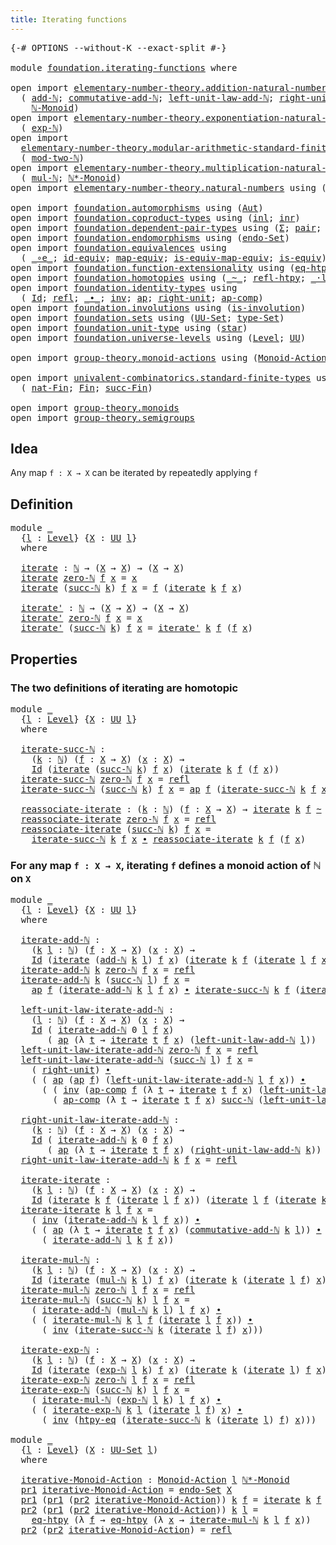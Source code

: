 ```yaml
---
title: Iterating functions
---
```


<pre class="Agda"><a id="45" class="Symbol">{-#</a> <a id="49" class="Keyword">OPTIONS</a> <a id="57" class="Pragma">--without-K</a> <a id="69" class="Pragma">--exact-split</a> <a id="83" class="Symbol">#-}</a>

<a id="88" class="Keyword">module</a> <a id="95" href="foundation.iterating-functions.html" class="Module">foundation.iterating-functions</a> <a id="126" class="Keyword">where</a>

<a id="133" class="Keyword">open</a> <a id="138" class="Keyword">import</a> <a id="145" href="elementary-number-theory.addition-natural-numbers.html" class="Module">elementary-number-theory.addition-natural-numbers</a> <a id="195" class="Keyword">using</a>
  <a id="203" class="Symbol">(</a> <a id="205" href="elementary-number-theory.addition-natural-numbers.html#1160" class="Function">add-ℕ</a><a id="210" class="Symbol">;</a> <a id="212" href="elementary-number-theory.addition-natural-numbers.html#2264" class="Function">commutative-add-ℕ</a><a id="229" class="Symbol">;</a> <a id="231" href="elementary-number-theory.addition-natural-numbers.html#1538" class="Function">left-unit-law-add-ℕ</a><a id="250" class="Symbol">;</a> <a id="252" href="elementary-number-theory.addition-natural-numbers.html#1450" class="Function">right-unit-law-add-ℕ</a><a id="272" class="Symbol">;</a>
    <a id="278" href="elementary-number-theory.addition-natural-numbers.html#4892" class="Function">ℕ-Monoid</a><a id="286" class="Symbol">)</a>
<a id="288" class="Keyword">open</a> <a id="293" class="Keyword">import</a> <a id="300" href="elementary-number-theory.exponentiation-natural-numbers.html" class="Module">elementary-number-theory.exponentiation-natural-numbers</a> <a id="356" class="Keyword">using</a>
  <a id="364" class="Symbol">(</a> <a id="366" href="elementary-number-theory.exponentiation-natural-numbers.html#671" class="Function">exp-ℕ</a><a id="371" class="Symbol">)</a>
<a id="373" class="Keyword">open</a> <a id="378" class="Keyword">import</a>
  <a id="387" href="elementary-number-theory.modular-arithmetic-standard-finite-types.html" class="Module">elementary-number-theory.modular-arithmetic-standard-finite-types</a> <a id="453" class="Keyword">using</a>
  <a id="461" class="Symbol">(</a> <a id="463" href="elementary-number-theory.modular-arithmetic-standard-finite-types.html#2999" class="Function">mod-two-ℕ</a><a id="472" class="Symbol">)</a>
<a id="474" class="Keyword">open</a> <a id="479" class="Keyword">import</a> <a id="486" href="elementary-number-theory.multiplication-natural-numbers.html" class="Module">elementary-number-theory.multiplication-natural-numbers</a> <a id="542" class="Keyword">using</a>
  <a id="550" class="Symbol">(</a> <a id="552" href="elementary-number-theory.multiplication-natural-numbers.html#1354" class="Function">mul-ℕ</a><a id="557" class="Symbol">;</a> <a id="559" href="elementary-number-theory.multiplication-natural-numbers.html#8659" class="Function">ℕ*-Monoid</a><a id="568" class="Symbol">)</a>
<a id="570" class="Keyword">open</a> <a id="575" class="Keyword">import</a> <a id="582" href="elementary-number-theory.natural-numbers.html" class="Module">elementary-number-theory.natural-numbers</a> <a id="623" class="Keyword">using</a> <a id="629" class="Symbol">(</a><a id="630" href="elementary-number-theory.natural-numbers.html#1444" class="Datatype">ℕ</a><a id="631" class="Symbol">;</a> <a id="633" href="elementary-number-theory.natural-numbers.html#1465" class="InductiveConstructor">zero-ℕ</a><a id="639" class="Symbol">;</a> <a id="641" href="elementary-number-theory.natural-numbers.html#1478" class="InductiveConstructor">succ-ℕ</a><a id="647" class="Symbol">)</a>

<a id="650" class="Keyword">open</a> <a id="655" class="Keyword">import</a> <a id="662" href="foundation.automorphisms.html" class="Module">foundation.automorphisms</a> <a id="687" class="Keyword">using</a> <a id="693" class="Symbol">(</a><a id="694" href="foundation.automorphisms.html#1210" class="Function">Aut</a><a id="697" class="Symbol">)</a>
<a id="699" class="Keyword">open</a> <a id="704" class="Keyword">import</a> <a id="711" href="foundation.coproduct-types.html" class="Module">foundation.coproduct-types</a> <a id="738" class="Keyword">using</a> <a id="744" class="Symbol">(</a><a id="745" href="foundation.coproduct-types.html#1239" class="InductiveConstructor">inl</a><a id="748" class="Symbol">;</a> <a id="750" href="foundation.coproduct-types.html#1262" class="InductiveConstructor">inr</a><a id="753" class="Symbol">)</a>
<a id="755" class="Keyword">open</a> <a id="760" class="Keyword">import</a> <a id="767" href="foundation.dependent-pair-types.html" class="Module">foundation.dependent-pair-types</a> <a id="799" class="Keyword">using</a> <a id="805" class="Symbol">(</a><a id="806" href="foundation-core.dependent-pair-types.html#502" class="Record">Σ</a><a id="807" class="Symbol">;</a> <a id="809" href="foundation-core.dependent-pair-types.html#575" class="InductiveConstructor">pair</a><a id="813" class="Symbol">;</a> <a id="815" href="foundation-core.dependent-pair-types.html#592" class="Field">pr1</a><a id="818" class="Symbol">;</a> <a id="820" href="foundation-core.dependent-pair-types.html#604" class="Field">pr2</a><a id="823" class="Symbol">)</a>
<a id="825" class="Keyword">open</a> <a id="830" class="Keyword">import</a> <a id="837" href="foundation.endomorphisms.html" class="Module">foundation.endomorphisms</a> <a id="862" class="Keyword">using</a> <a id="868" class="Symbol">(</a><a id="869" href="foundation.endomorphisms.html#947" class="Function">endo-Set</a><a id="877" class="Symbol">)</a>
<a id="879" class="Keyword">open</a> <a id="884" class="Keyword">import</a> <a id="891" href="foundation.equivalences.html" class="Module">foundation.equivalences</a> <a id="915" class="Keyword">using</a>
  <a id="923" class="Symbol">(</a> <a id="925" href="foundation-core.equivalences.html#7855" class="Function Operator">_∘e_</a><a id="929" class="Symbol">;</a> <a id="931" href="foundation-core.equivalences.html#2480" class="Function">id-equiv</a><a id="939" class="Symbol">;</a> <a id="941" href="foundation-core.equivalences.html#1807" class="Function">map-equiv</a><a id="950" class="Symbol">;</a> <a id="952" href="foundation-core.equivalences.html#1862" class="Function">is-equiv-map-equiv</a><a id="970" class="Symbol">;</a> <a id="972" href="foundation-core.equivalences.html#1542" class="Function">is-equiv</a><a id="980" class="Symbol">)</a>
<a id="982" class="Keyword">open</a> <a id="987" class="Keyword">import</a> <a id="994" href="foundation.function-extensionality.html" class="Module">foundation.function-extensionality</a> <a id="1029" class="Keyword">using</a> <a id="1035" class="Symbol">(</a><a id="1036" href="foundation-core.function-extensionality.html#1464" class="Function">eq-htpy</a><a id="1043" class="Symbol">;</a> <a id="1045" href="foundation-core.function-extensionality.html#964" class="Function">htpy-eq</a><a id="1052" class="Symbol">)</a>
<a id="1054" class="Keyword">open</a> <a id="1059" class="Keyword">import</a> <a id="1066" href="foundation.homotopies.html" class="Module">foundation.homotopies</a> <a id="1088" class="Keyword">using</a> <a id="1094" class="Symbol">(</a><a id="1095" href="foundation-core.homotopies.html#545" class="Function Operator">_~_</a><a id="1098" class="Symbol">;</a> <a id="1100" href="foundation-core.homotopies.html#710" class="Function">refl-htpy</a><a id="1109" class="Symbol">;</a> <a id="1111" href="foundation-core.homotopies.html#1846" class="Function Operator">_·l_</a><a id="1115" class="Symbol">)</a>
<a id="1117" class="Keyword">open</a> <a id="1122" class="Keyword">import</a> <a id="1129" href="foundation.identity-types.html" class="Module">foundation.identity-types</a> <a id="1155" class="Keyword">using</a>
  <a id="1163" class="Symbol">(</a> <a id="1165" href="foundation-core.identity-types.html#1754" class="Datatype">Id</a><a id="1167" class="Symbol">;</a> <a id="1169" href="foundation-core.identity-types.html#1807" class="InductiveConstructor">refl</a><a id="1173" class="Symbol">;</a> <a id="1175" href="foundation-core.identity-types.html#2412" class="Function Operator">_∙_</a><a id="1178" class="Symbol">;</a> <a id="1180" href="foundation-core.identity-types.html#2716" class="Function">inv</a><a id="1183" class="Symbol">;</a> <a id="1185" href="foundation-core.identity-types.html#4017" class="Function">ap</a><a id="1187" class="Symbol">;</a> <a id="1189" href="foundation-core.identity-types.html#3069" class="Function">right-unit</a><a id="1199" class="Symbol">;</a> <a id="1201" href="foundation-core.identity-types.html#4281" class="Function">ap-comp</a><a id="1208" class="Symbol">)</a>
<a id="1210" class="Keyword">open</a> <a id="1215" class="Keyword">import</a> <a id="1222" href="foundation.involutions.html" class="Module">foundation.involutions</a> <a id="1245" class="Keyword">using</a> <a id="1251" class="Symbol">(</a><a id="1252" href="foundation.involutions.html#877" class="Function">is-involution</a><a id="1265" class="Symbol">)</a>
<a id="1267" class="Keyword">open</a> <a id="1272" class="Keyword">import</a> <a id="1279" href="foundation.sets.html" class="Module">foundation.sets</a> <a id="1295" class="Keyword">using</a> <a id="1301" class="Symbol">(</a><a id="1302" href="foundation-core.sets.html#1177" class="Function">UU-Set</a><a id="1308" class="Symbol">;</a> <a id="1310" href="foundation-core.sets.html#1291" class="Function">type-Set</a><a id="1318" class="Symbol">)</a>
<a id="1320" class="Keyword">open</a> <a id="1325" class="Keyword">import</a> <a id="1332" href="foundation.unit-type.html" class="Module">foundation.unit-type</a> <a id="1353" class="Keyword">using</a> <a id="1359" class="Symbol">(</a><a id="1360" href="foundation.unit-type.html#1099" class="InductiveConstructor">star</a><a id="1364" class="Symbol">)</a>
<a id="1366" class="Keyword">open</a> <a id="1371" class="Keyword">import</a> <a id="1378" href="foundation.universe-levels.html" class="Module">foundation.universe-levels</a> <a id="1405" class="Keyword">using</a> <a id="1411" class="Symbol">(</a><a id="1412" href="Agda.Primitive.html#597" class="Postulate">Level</a><a id="1417" class="Symbol">;</a> <a id="1419" href="foundation-core.universe-levels.html#222" class="Primitive">UU</a><a id="1421" class="Symbol">)</a>

<a id="1424" class="Keyword">open</a> <a id="1429" class="Keyword">import</a> <a id="1436" href="group-theory.monoid-actions.html" class="Module">group-theory.monoid-actions</a> <a id="1464" class="Keyword">using</a> <a id="1470" class="Symbol">(</a><a id="1471" href="group-theory.monoid-actions.html#607" class="Function">Monoid-Action</a><a id="1484" class="Symbol">)</a>

<a id="1487" class="Keyword">open</a> <a id="1492" class="Keyword">import</a> <a id="1499" href="univalent-combinatorics.standard-finite-types.html" class="Module">univalent-combinatorics.standard-finite-types</a> <a id="1545" class="Keyword">using</a>
  <a id="1553" class="Symbol">(</a> <a id="1555" href="univalent-combinatorics.standard-finite-types.html#5670" class="Function">nat-Fin</a><a id="1562" class="Symbol">;</a> <a id="1564" href="univalent-combinatorics.standard-finite-types.html#2149" class="Function">Fin</a><a id="1567" class="Symbol">;</a> <a id="1569" href="univalent-combinatorics.standard-finite-types.html#7668" class="Function">succ-Fin</a><a id="1577" class="Symbol">)</a>

<a id="1580" class="Keyword">open</a> <a id="1585" class="Keyword">import</a> <a id="1592" href="group-theory.monoids.html" class="Module">group-theory.monoids</a>
<a id="1613" class="Keyword">open</a> <a id="1618" class="Keyword">import</a> <a id="1625" href="group-theory.semigroups.html" class="Module">group-theory.semigroups</a>
</pre>
## Idea

Any map `f : X → X` can be iterated by repeatedly applying `f`

## Definition

<pre class="Agda"><a id="1750" class="Keyword">module</a> <a id="1757" href="foundation.iterating-functions.html#1757" class="Module">_</a>
  <a id="1761" class="Symbol">{</a><a id="1762" href="foundation.iterating-functions.html#1762" class="Bound">l</a> <a id="1764" class="Symbol">:</a> <a id="1766" href="Agda.Primitive.html#597" class="Postulate">Level</a><a id="1771" class="Symbol">}</a> <a id="1773" class="Symbol">{</a><a id="1774" href="foundation.iterating-functions.html#1774" class="Bound">X</a> <a id="1776" class="Symbol">:</a> <a id="1778" href="foundation-core.universe-levels.html#222" class="Primitive">UU</a> <a id="1781" href="foundation.iterating-functions.html#1762" class="Bound">l</a><a id="1782" class="Symbol">}</a>
  <a id="1786" class="Keyword">where</a>
  
  <a id="1797" href="foundation.iterating-functions.html#1797" class="Function">iterate</a> <a id="1805" class="Symbol">:</a> <a id="1807" href="elementary-number-theory.natural-numbers.html#1444" class="Datatype">ℕ</a> <a id="1809" class="Symbol">→</a> <a id="1811" class="Symbol">(</a><a id="1812" href="foundation.iterating-functions.html#1774" class="Bound">X</a> <a id="1814" class="Symbol">→</a> <a id="1816" href="foundation.iterating-functions.html#1774" class="Bound">X</a><a id="1817" class="Symbol">)</a> <a id="1819" class="Symbol">→</a> <a id="1821" class="Symbol">(</a><a id="1822" href="foundation.iterating-functions.html#1774" class="Bound">X</a> <a id="1824" class="Symbol">→</a> <a id="1826" href="foundation.iterating-functions.html#1774" class="Bound">X</a><a id="1827" class="Symbol">)</a>
  <a id="1831" href="foundation.iterating-functions.html#1797" class="Function">iterate</a> <a id="1839" href="elementary-number-theory.natural-numbers.html#1465" class="InductiveConstructor">zero-ℕ</a> <a id="1846" href="foundation.iterating-functions.html#1846" class="Bound">f</a> <a id="1848" href="foundation.iterating-functions.html#1848" class="Bound">x</a> <a id="1850" class="Symbol">=</a> <a id="1852" href="foundation.iterating-functions.html#1848" class="Bound">x</a>
  <a id="1856" href="foundation.iterating-functions.html#1797" class="Function">iterate</a> <a id="1864" class="Symbol">(</a><a id="1865" href="elementary-number-theory.natural-numbers.html#1478" class="InductiveConstructor">succ-ℕ</a> <a id="1872" href="foundation.iterating-functions.html#1872" class="Bound">k</a><a id="1873" class="Symbol">)</a> <a id="1875" href="foundation.iterating-functions.html#1875" class="Bound">f</a> <a id="1877" href="foundation.iterating-functions.html#1877" class="Bound">x</a> <a id="1879" class="Symbol">=</a> <a id="1881" href="foundation.iterating-functions.html#1875" class="Bound">f</a> <a id="1883" class="Symbol">(</a><a id="1884" href="foundation.iterating-functions.html#1797" class="Function">iterate</a> <a id="1892" href="foundation.iterating-functions.html#1872" class="Bound">k</a> <a id="1894" href="foundation.iterating-functions.html#1875" class="Bound">f</a> <a id="1896" href="foundation.iterating-functions.html#1877" class="Bound">x</a><a id="1897" class="Symbol">)</a>

  <a id="1902" href="foundation.iterating-functions.html#1902" class="Function">iterate&#39;</a> <a id="1911" class="Symbol">:</a> <a id="1913" href="elementary-number-theory.natural-numbers.html#1444" class="Datatype">ℕ</a> <a id="1915" class="Symbol">→</a> <a id="1917" class="Symbol">(</a><a id="1918" href="foundation.iterating-functions.html#1774" class="Bound">X</a> <a id="1920" class="Symbol">→</a> <a id="1922" href="foundation.iterating-functions.html#1774" class="Bound">X</a><a id="1923" class="Symbol">)</a> <a id="1925" class="Symbol">→</a> <a id="1927" class="Symbol">(</a><a id="1928" href="foundation.iterating-functions.html#1774" class="Bound">X</a> <a id="1930" class="Symbol">→</a> <a id="1932" href="foundation.iterating-functions.html#1774" class="Bound">X</a><a id="1933" class="Symbol">)</a>
  <a id="1937" href="foundation.iterating-functions.html#1902" class="Function">iterate&#39;</a> <a id="1946" href="elementary-number-theory.natural-numbers.html#1465" class="InductiveConstructor">zero-ℕ</a> <a id="1953" href="foundation.iterating-functions.html#1953" class="Bound">f</a> <a id="1955" href="foundation.iterating-functions.html#1955" class="Bound">x</a> <a id="1957" class="Symbol">=</a> <a id="1959" href="foundation.iterating-functions.html#1955" class="Bound">x</a>
  <a id="1963" href="foundation.iterating-functions.html#1902" class="Function">iterate&#39;</a> <a id="1972" class="Symbol">(</a><a id="1973" href="elementary-number-theory.natural-numbers.html#1478" class="InductiveConstructor">succ-ℕ</a> <a id="1980" href="foundation.iterating-functions.html#1980" class="Bound">k</a><a id="1981" class="Symbol">)</a> <a id="1983" href="foundation.iterating-functions.html#1983" class="Bound">f</a> <a id="1985" href="foundation.iterating-functions.html#1985" class="Bound">x</a> <a id="1987" class="Symbol">=</a> <a id="1989" href="foundation.iterating-functions.html#1902" class="Function">iterate&#39;</a> <a id="1998" href="foundation.iterating-functions.html#1980" class="Bound">k</a> <a id="2000" href="foundation.iterating-functions.html#1983" class="Bound">f</a> <a id="2002" class="Symbol">(</a><a id="2003" href="foundation.iterating-functions.html#1983" class="Bound">f</a> <a id="2005" href="foundation.iterating-functions.html#1985" class="Bound">x</a><a id="2006" class="Symbol">)</a>
</pre>
## Properties

### The two definitions of iterating are homotopic

<pre class="Agda"><a id="2088" class="Keyword">module</a> <a id="2095" href="foundation.iterating-functions.html#2095" class="Module">_</a>
  <a id="2099" class="Symbol">{</a><a id="2100" href="foundation.iterating-functions.html#2100" class="Bound">l</a> <a id="2102" class="Symbol">:</a> <a id="2104" href="Agda.Primitive.html#597" class="Postulate">Level</a><a id="2109" class="Symbol">}</a> <a id="2111" class="Symbol">{</a><a id="2112" href="foundation.iterating-functions.html#2112" class="Bound">X</a> <a id="2114" class="Symbol">:</a> <a id="2116" href="foundation-core.universe-levels.html#222" class="Primitive">UU</a> <a id="2119" href="foundation.iterating-functions.html#2100" class="Bound">l</a><a id="2120" class="Symbol">}</a>
  <a id="2124" class="Keyword">where</a>

  <a id="2133" href="foundation.iterating-functions.html#2133" class="Function">iterate-succ-ℕ</a> <a id="2148" class="Symbol">:</a>
    <a id="2154" class="Symbol">(</a><a id="2155" href="foundation.iterating-functions.html#2155" class="Bound">k</a> <a id="2157" class="Symbol">:</a> <a id="2159" href="elementary-number-theory.natural-numbers.html#1444" class="Datatype">ℕ</a><a id="2160" class="Symbol">)</a> <a id="2162" class="Symbol">(</a><a id="2163" href="foundation.iterating-functions.html#2163" class="Bound">f</a> <a id="2165" class="Symbol">:</a> <a id="2167" href="foundation.iterating-functions.html#2112" class="Bound">X</a> <a id="2169" class="Symbol">→</a> <a id="2171" href="foundation.iterating-functions.html#2112" class="Bound">X</a><a id="2172" class="Symbol">)</a> <a id="2174" class="Symbol">(</a><a id="2175" href="foundation.iterating-functions.html#2175" class="Bound">x</a> <a id="2177" class="Symbol">:</a> <a id="2179" href="foundation.iterating-functions.html#2112" class="Bound">X</a><a id="2180" class="Symbol">)</a> <a id="2182" class="Symbol">→</a>
    <a id="2188" href="foundation-core.identity-types.html#1754" class="Datatype">Id</a> <a id="2191" class="Symbol">(</a><a id="2192" href="foundation.iterating-functions.html#1797" class="Function">iterate</a> <a id="2200" class="Symbol">(</a><a id="2201" href="elementary-number-theory.natural-numbers.html#1478" class="InductiveConstructor">succ-ℕ</a> <a id="2208" href="foundation.iterating-functions.html#2155" class="Bound">k</a><a id="2209" class="Symbol">)</a> <a id="2211" href="foundation.iterating-functions.html#2163" class="Bound">f</a> <a id="2213" href="foundation.iterating-functions.html#2175" class="Bound">x</a><a id="2214" class="Symbol">)</a> <a id="2216" class="Symbol">(</a><a id="2217" href="foundation.iterating-functions.html#1797" class="Function">iterate</a> <a id="2225" href="foundation.iterating-functions.html#2155" class="Bound">k</a> <a id="2227" href="foundation.iterating-functions.html#2163" class="Bound">f</a> <a id="2229" class="Symbol">(</a><a id="2230" href="foundation.iterating-functions.html#2163" class="Bound">f</a> <a id="2232" href="foundation.iterating-functions.html#2175" class="Bound">x</a><a id="2233" class="Symbol">))</a>
  <a id="2238" href="foundation.iterating-functions.html#2133" class="Function">iterate-succ-ℕ</a> <a id="2253" href="elementary-number-theory.natural-numbers.html#1465" class="InductiveConstructor">zero-ℕ</a> <a id="2260" href="foundation.iterating-functions.html#2260" class="Bound">f</a> <a id="2262" href="foundation.iterating-functions.html#2262" class="Bound">x</a> <a id="2264" class="Symbol">=</a> <a id="2266" href="foundation-core.identity-types.html#1807" class="InductiveConstructor">refl</a>
  <a id="2273" href="foundation.iterating-functions.html#2133" class="Function">iterate-succ-ℕ</a> <a id="2288" class="Symbol">(</a><a id="2289" href="elementary-number-theory.natural-numbers.html#1478" class="InductiveConstructor">succ-ℕ</a> <a id="2296" href="foundation.iterating-functions.html#2296" class="Bound">k</a><a id="2297" class="Symbol">)</a> <a id="2299" href="foundation.iterating-functions.html#2299" class="Bound">f</a> <a id="2301" href="foundation.iterating-functions.html#2301" class="Bound">x</a> <a id="2303" class="Symbol">=</a> <a id="2305" href="foundation-core.identity-types.html#4017" class="Function">ap</a> <a id="2308" href="foundation.iterating-functions.html#2299" class="Bound">f</a> <a id="2310" class="Symbol">(</a><a id="2311" href="foundation.iterating-functions.html#2133" class="Function">iterate-succ-ℕ</a> <a id="2326" href="foundation.iterating-functions.html#2296" class="Bound">k</a> <a id="2328" href="foundation.iterating-functions.html#2299" class="Bound">f</a> <a id="2330" href="foundation.iterating-functions.html#2301" class="Bound">x</a><a id="2331" class="Symbol">)</a>

  <a id="2336" href="foundation.iterating-functions.html#2336" class="Function">reassociate-iterate</a> <a id="2356" class="Symbol">:</a> <a id="2358" class="Symbol">(</a><a id="2359" href="foundation.iterating-functions.html#2359" class="Bound">k</a> <a id="2361" class="Symbol">:</a> <a id="2363" href="elementary-number-theory.natural-numbers.html#1444" class="Datatype">ℕ</a><a id="2364" class="Symbol">)</a> <a id="2366" class="Symbol">(</a><a id="2367" href="foundation.iterating-functions.html#2367" class="Bound">f</a> <a id="2369" class="Symbol">:</a> <a id="2371" href="foundation.iterating-functions.html#2112" class="Bound">X</a> <a id="2373" class="Symbol">→</a> <a id="2375" href="foundation.iterating-functions.html#2112" class="Bound">X</a><a id="2376" class="Symbol">)</a> <a id="2378" class="Symbol">→</a> <a id="2380" href="foundation.iterating-functions.html#1797" class="Function">iterate</a> <a id="2388" href="foundation.iterating-functions.html#2359" class="Bound">k</a> <a id="2390" href="foundation.iterating-functions.html#2367" class="Bound">f</a> <a id="2392" href="foundation-core.homotopies.html#545" class="Function Operator">~</a> <a id="2394" href="foundation.iterating-functions.html#1902" class="Function">iterate&#39;</a> <a id="2403" href="foundation.iterating-functions.html#2359" class="Bound">k</a> <a id="2405" href="foundation.iterating-functions.html#2367" class="Bound">f</a>
  <a id="2409" href="foundation.iterating-functions.html#2336" class="Function">reassociate-iterate</a> <a id="2429" href="elementary-number-theory.natural-numbers.html#1465" class="InductiveConstructor">zero-ℕ</a> <a id="2436" href="foundation.iterating-functions.html#2436" class="Bound">f</a> <a id="2438" href="foundation.iterating-functions.html#2438" class="Bound">x</a> <a id="2440" class="Symbol">=</a> <a id="2442" href="foundation-core.identity-types.html#1807" class="InductiveConstructor">refl</a>
  <a id="2449" href="foundation.iterating-functions.html#2336" class="Function">reassociate-iterate</a> <a id="2469" class="Symbol">(</a><a id="2470" href="elementary-number-theory.natural-numbers.html#1478" class="InductiveConstructor">succ-ℕ</a> <a id="2477" href="foundation.iterating-functions.html#2477" class="Bound">k</a><a id="2478" class="Symbol">)</a> <a id="2480" href="foundation.iterating-functions.html#2480" class="Bound">f</a> <a id="2482" href="foundation.iterating-functions.html#2482" class="Bound">x</a> <a id="2484" class="Symbol">=</a>
    <a id="2490" href="foundation.iterating-functions.html#2133" class="Function">iterate-succ-ℕ</a> <a id="2505" href="foundation.iterating-functions.html#2477" class="Bound">k</a> <a id="2507" href="foundation.iterating-functions.html#2480" class="Bound">f</a> <a id="2509" href="foundation.iterating-functions.html#2482" class="Bound">x</a> <a id="2511" href="foundation-core.identity-types.html#2412" class="Function Operator">∙</a> <a id="2513" href="foundation.iterating-functions.html#2336" class="Function">reassociate-iterate</a> <a id="2533" href="foundation.iterating-functions.html#2477" class="Bound">k</a> <a id="2535" href="foundation.iterating-functions.html#2480" class="Bound">f</a> <a id="2537" class="Symbol">(</a><a id="2538" href="foundation.iterating-functions.html#2480" class="Bound">f</a> <a id="2540" href="foundation.iterating-functions.html#2482" class="Bound">x</a><a id="2541" class="Symbol">)</a>
</pre>
### For any map `f : X → X`, iterating `f` defines a monoid action of ℕ on `X`

<pre class="Agda"><a id="2636" class="Keyword">module</a> <a id="2643" href="foundation.iterating-functions.html#2643" class="Module">_</a>
  <a id="2647" class="Symbol">{</a><a id="2648" href="foundation.iterating-functions.html#2648" class="Bound">l</a> <a id="2650" class="Symbol">:</a> <a id="2652" href="Agda.Primitive.html#597" class="Postulate">Level</a><a id="2657" class="Symbol">}</a> <a id="2659" class="Symbol">{</a><a id="2660" href="foundation.iterating-functions.html#2660" class="Bound">X</a> <a id="2662" class="Symbol">:</a> <a id="2664" href="foundation-core.universe-levels.html#222" class="Primitive">UU</a> <a id="2667" href="foundation.iterating-functions.html#2648" class="Bound">l</a><a id="2668" class="Symbol">}</a>
  <a id="2672" class="Keyword">where</a>

  <a id="2681" href="foundation.iterating-functions.html#2681" class="Function">iterate-add-ℕ</a> <a id="2695" class="Symbol">:</a>
    <a id="2701" class="Symbol">(</a><a id="2702" href="foundation.iterating-functions.html#2702" class="Bound">k</a> <a id="2704" href="foundation.iterating-functions.html#2704" class="Bound">l</a> <a id="2706" class="Symbol">:</a> <a id="2708" href="elementary-number-theory.natural-numbers.html#1444" class="Datatype">ℕ</a><a id="2709" class="Symbol">)</a> <a id="2711" class="Symbol">(</a><a id="2712" href="foundation.iterating-functions.html#2712" class="Bound">f</a> <a id="2714" class="Symbol">:</a> <a id="2716" href="foundation.iterating-functions.html#2660" class="Bound">X</a> <a id="2718" class="Symbol">→</a> <a id="2720" href="foundation.iterating-functions.html#2660" class="Bound">X</a><a id="2721" class="Symbol">)</a> <a id="2723" class="Symbol">(</a><a id="2724" href="foundation.iterating-functions.html#2724" class="Bound">x</a> <a id="2726" class="Symbol">:</a> <a id="2728" href="foundation.iterating-functions.html#2660" class="Bound">X</a><a id="2729" class="Symbol">)</a> <a id="2731" class="Symbol">→</a>
    <a id="2737" href="foundation-core.identity-types.html#1754" class="Datatype">Id</a> <a id="2740" class="Symbol">(</a><a id="2741" href="foundation.iterating-functions.html#1797" class="Function">iterate</a> <a id="2749" class="Symbol">(</a><a id="2750" href="elementary-number-theory.addition-natural-numbers.html#1160" class="Function">add-ℕ</a> <a id="2756" href="foundation.iterating-functions.html#2702" class="Bound">k</a> <a id="2758" href="foundation.iterating-functions.html#2704" class="Bound">l</a><a id="2759" class="Symbol">)</a> <a id="2761" href="foundation.iterating-functions.html#2712" class="Bound">f</a> <a id="2763" href="foundation.iterating-functions.html#2724" class="Bound">x</a><a id="2764" class="Symbol">)</a> <a id="2766" class="Symbol">(</a><a id="2767" href="foundation.iterating-functions.html#1797" class="Function">iterate</a> <a id="2775" href="foundation.iterating-functions.html#2702" class="Bound">k</a> <a id="2777" href="foundation.iterating-functions.html#2712" class="Bound">f</a> <a id="2779" class="Symbol">(</a><a id="2780" href="foundation.iterating-functions.html#1797" class="Function">iterate</a> <a id="2788" href="foundation.iterating-functions.html#2704" class="Bound">l</a> <a id="2790" href="foundation.iterating-functions.html#2712" class="Bound">f</a> <a id="2792" href="foundation.iterating-functions.html#2724" class="Bound">x</a><a id="2793" class="Symbol">))</a>
  <a id="2798" href="foundation.iterating-functions.html#2681" class="Function">iterate-add-ℕ</a> <a id="2812" href="foundation.iterating-functions.html#2812" class="Bound">k</a> <a id="2814" href="elementary-number-theory.natural-numbers.html#1465" class="InductiveConstructor">zero-ℕ</a> <a id="2821" href="foundation.iterating-functions.html#2821" class="Bound">f</a> <a id="2823" href="foundation.iterating-functions.html#2823" class="Bound">x</a> <a id="2825" class="Symbol">=</a> <a id="2827" href="foundation-core.identity-types.html#1807" class="InductiveConstructor">refl</a>
  <a id="2834" href="foundation.iterating-functions.html#2681" class="Function">iterate-add-ℕ</a> <a id="2848" href="foundation.iterating-functions.html#2848" class="Bound">k</a> <a id="2850" class="Symbol">(</a><a id="2851" href="elementary-number-theory.natural-numbers.html#1478" class="InductiveConstructor">succ-ℕ</a> <a id="2858" href="foundation.iterating-functions.html#2858" class="Bound">l</a><a id="2859" class="Symbol">)</a> <a id="2861" href="foundation.iterating-functions.html#2861" class="Bound">f</a> <a id="2863" href="foundation.iterating-functions.html#2863" class="Bound">x</a> <a id="2865" class="Symbol">=</a>
    <a id="2871" href="foundation-core.identity-types.html#4017" class="Function">ap</a> <a id="2874" href="foundation.iterating-functions.html#2861" class="Bound">f</a> <a id="2876" class="Symbol">(</a><a id="2877" href="foundation.iterating-functions.html#2681" class="Function">iterate-add-ℕ</a> <a id="2891" href="foundation.iterating-functions.html#2848" class="Bound">k</a> <a id="2893" href="foundation.iterating-functions.html#2858" class="Bound">l</a> <a id="2895" href="foundation.iterating-functions.html#2861" class="Bound">f</a> <a id="2897" href="foundation.iterating-functions.html#2863" class="Bound">x</a><a id="2898" class="Symbol">)</a> <a id="2900" href="foundation-core.identity-types.html#2412" class="Function Operator">∙</a> <a id="2902" href="foundation.iterating-functions.html#2133" class="Function">iterate-succ-ℕ</a> <a id="2917" href="foundation.iterating-functions.html#2848" class="Bound">k</a> <a id="2919" href="foundation.iterating-functions.html#2861" class="Bound">f</a> <a id="2921" class="Symbol">(</a><a id="2922" href="foundation.iterating-functions.html#1797" class="Function">iterate</a> <a id="2930" href="foundation.iterating-functions.html#2858" class="Bound">l</a> <a id="2932" href="foundation.iterating-functions.html#2861" class="Bound">f</a> <a id="2934" href="foundation.iterating-functions.html#2863" class="Bound">x</a><a id="2935" class="Symbol">)</a>

  <a id="2940" href="foundation.iterating-functions.html#2940" class="Function">left-unit-law-iterate-add-ℕ</a> <a id="2968" class="Symbol">:</a>
    <a id="2974" class="Symbol">(</a><a id="2975" href="foundation.iterating-functions.html#2975" class="Bound">l</a> <a id="2977" class="Symbol">:</a> <a id="2979" href="elementary-number-theory.natural-numbers.html#1444" class="Datatype">ℕ</a><a id="2980" class="Symbol">)</a> <a id="2982" class="Symbol">(</a><a id="2983" href="foundation.iterating-functions.html#2983" class="Bound">f</a> <a id="2985" class="Symbol">:</a> <a id="2987" href="foundation.iterating-functions.html#2660" class="Bound">X</a> <a id="2989" class="Symbol">→</a> <a id="2991" href="foundation.iterating-functions.html#2660" class="Bound">X</a><a id="2992" class="Symbol">)</a> <a id="2994" class="Symbol">(</a><a id="2995" href="foundation.iterating-functions.html#2995" class="Bound">x</a> <a id="2997" class="Symbol">:</a> <a id="2999" href="foundation.iterating-functions.html#2660" class="Bound">X</a><a id="3000" class="Symbol">)</a> <a id="3002" class="Symbol">→</a>
    <a id="3008" href="foundation-core.identity-types.html#1754" class="Datatype">Id</a> <a id="3011" class="Symbol">(</a> <a id="3013" href="foundation.iterating-functions.html#2681" class="Function">iterate-add-ℕ</a> <a id="3027" class="Number">0</a> <a id="3029" href="foundation.iterating-functions.html#2975" class="Bound">l</a> <a id="3031" href="foundation.iterating-functions.html#2983" class="Bound">f</a> <a id="3033" href="foundation.iterating-functions.html#2995" class="Bound">x</a><a id="3034" class="Symbol">)</a>
       <a id="3043" class="Symbol">(</a> <a id="3045" href="foundation-core.identity-types.html#4017" class="Function">ap</a> <a id="3048" class="Symbol">(λ</a> <a id="3051" href="foundation.iterating-functions.html#3051" class="Bound">t</a> <a id="3053" class="Symbol">→</a> <a id="3055" href="foundation.iterating-functions.html#1797" class="Function">iterate</a> <a id="3063" href="foundation.iterating-functions.html#3051" class="Bound">t</a> <a id="3065" href="foundation.iterating-functions.html#2983" class="Bound">f</a> <a id="3067" href="foundation.iterating-functions.html#2995" class="Bound">x</a><a id="3068" class="Symbol">)</a> <a id="3070" class="Symbol">(</a><a id="3071" href="elementary-number-theory.addition-natural-numbers.html#1538" class="Function">left-unit-law-add-ℕ</a> <a id="3091" href="foundation.iterating-functions.html#2975" class="Bound">l</a><a id="3092" class="Symbol">))</a>
  <a id="3097" href="foundation.iterating-functions.html#2940" class="Function">left-unit-law-iterate-add-ℕ</a> <a id="3125" href="elementary-number-theory.natural-numbers.html#1465" class="InductiveConstructor">zero-ℕ</a> <a id="3132" href="foundation.iterating-functions.html#3132" class="Bound">f</a> <a id="3134" href="foundation.iterating-functions.html#3134" class="Bound">x</a> <a id="3136" class="Symbol">=</a> <a id="3138" href="foundation-core.identity-types.html#1807" class="InductiveConstructor">refl</a>
  <a id="3145" href="foundation.iterating-functions.html#2940" class="Function">left-unit-law-iterate-add-ℕ</a> <a id="3173" class="Symbol">(</a><a id="3174" href="elementary-number-theory.natural-numbers.html#1478" class="InductiveConstructor">succ-ℕ</a> <a id="3181" href="foundation.iterating-functions.html#3181" class="Bound">l</a><a id="3182" class="Symbol">)</a> <a id="3184" href="foundation.iterating-functions.html#3184" class="Bound">f</a> <a id="3186" href="foundation.iterating-functions.html#3186" class="Bound">x</a> <a id="3188" class="Symbol">=</a>
    <a id="3194" class="Symbol">(</a> <a id="3196" href="foundation-core.identity-types.html#3069" class="Function">right-unit</a><a id="3206" class="Symbol">)</a> <a id="3208" href="foundation-core.identity-types.html#2412" class="Function Operator">∙</a>
    <a id="3214" class="Symbol">(</a> <a id="3216" class="Symbol">(</a> <a id="3218" href="foundation-core.identity-types.html#4017" class="Function">ap</a> <a id="3221" class="Symbol">(</a><a id="3222" href="foundation-core.identity-types.html#4017" class="Function">ap</a> <a id="3225" href="foundation.iterating-functions.html#3184" class="Bound">f</a><a id="3226" class="Symbol">)</a> <a id="3228" class="Symbol">(</a><a id="3229" href="foundation.iterating-functions.html#2940" class="Function">left-unit-law-iterate-add-ℕ</a> <a id="3257" href="foundation.iterating-functions.html#3181" class="Bound">l</a> <a id="3259" href="foundation.iterating-functions.html#3184" class="Bound">f</a> <a id="3261" href="foundation.iterating-functions.html#3186" class="Bound">x</a><a id="3262" class="Symbol">))</a> <a id="3265" href="foundation-core.identity-types.html#2412" class="Function Operator">∙</a>
      <a id="3273" class="Symbol">(</a> <a id="3275" class="Symbol">(</a> <a id="3277" href="foundation-core.identity-types.html#2716" class="Function">inv</a> <a id="3281" class="Symbol">(</a><a id="3282" href="foundation-core.identity-types.html#4281" class="Function">ap-comp</a> <a id="3290" href="foundation.iterating-functions.html#3184" class="Bound">f</a> <a id="3292" class="Symbol">(λ</a> <a id="3295" href="foundation.iterating-functions.html#3295" class="Bound">t</a> <a id="3297" class="Symbol">→</a> <a id="3299" href="foundation.iterating-functions.html#1797" class="Function">iterate</a> <a id="3307" href="foundation.iterating-functions.html#3295" class="Bound">t</a> <a id="3309" href="foundation.iterating-functions.html#3184" class="Bound">f</a> <a id="3311" href="foundation.iterating-functions.html#3186" class="Bound">x</a><a id="3312" class="Symbol">)</a> <a id="3314" class="Symbol">(</a><a id="3315" href="elementary-number-theory.addition-natural-numbers.html#1538" class="Function">left-unit-law-add-ℕ</a> <a id="3335" href="foundation.iterating-functions.html#3181" class="Bound">l</a><a id="3336" class="Symbol">)))</a> <a id="3340" href="foundation-core.identity-types.html#2412" class="Function Operator">∙</a>
        <a id="3350" class="Symbol">(</a> <a id="3352" href="foundation-core.identity-types.html#4281" class="Function">ap-comp</a> <a id="3360" class="Symbol">(λ</a> <a id="3363" href="foundation.iterating-functions.html#3363" class="Bound">t</a> <a id="3365" class="Symbol">→</a> <a id="3367" href="foundation.iterating-functions.html#1797" class="Function">iterate</a> <a id="3375" href="foundation.iterating-functions.html#3363" class="Bound">t</a> <a id="3377" href="foundation.iterating-functions.html#3184" class="Bound">f</a> <a id="3379" href="foundation.iterating-functions.html#3186" class="Bound">x</a><a id="3380" class="Symbol">)</a> <a id="3382" href="elementary-number-theory.natural-numbers.html#1478" class="InductiveConstructor">succ-ℕ</a> <a id="3389" class="Symbol">(</a><a id="3390" href="elementary-number-theory.addition-natural-numbers.html#1538" class="Function">left-unit-law-add-ℕ</a> <a id="3410" href="foundation.iterating-functions.html#3181" class="Bound">l</a><a id="3411" class="Symbol">))))</a>

  <a id="3419" href="foundation.iterating-functions.html#3419" class="Function">right-unit-law-iterate-add-ℕ</a> <a id="3448" class="Symbol">:</a>
    <a id="3454" class="Symbol">(</a><a id="3455" href="foundation.iterating-functions.html#3455" class="Bound">k</a> <a id="3457" class="Symbol">:</a> <a id="3459" href="elementary-number-theory.natural-numbers.html#1444" class="Datatype">ℕ</a><a id="3460" class="Symbol">)</a> <a id="3462" class="Symbol">(</a><a id="3463" href="foundation.iterating-functions.html#3463" class="Bound">f</a> <a id="3465" class="Symbol">:</a> <a id="3467" href="foundation.iterating-functions.html#2660" class="Bound">X</a> <a id="3469" class="Symbol">→</a> <a id="3471" href="foundation.iterating-functions.html#2660" class="Bound">X</a><a id="3472" class="Symbol">)</a> <a id="3474" class="Symbol">(</a><a id="3475" href="foundation.iterating-functions.html#3475" class="Bound">x</a> <a id="3477" class="Symbol">:</a> <a id="3479" href="foundation.iterating-functions.html#2660" class="Bound">X</a><a id="3480" class="Symbol">)</a> <a id="3482" class="Symbol">→</a>
    <a id="3488" href="foundation-core.identity-types.html#1754" class="Datatype">Id</a> <a id="3491" class="Symbol">(</a> <a id="3493" href="foundation.iterating-functions.html#2681" class="Function">iterate-add-ℕ</a> <a id="3507" href="foundation.iterating-functions.html#3455" class="Bound">k</a> <a id="3509" class="Number">0</a> <a id="3511" href="foundation.iterating-functions.html#3463" class="Bound">f</a> <a id="3513" href="foundation.iterating-functions.html#3475" class="Bound">x</a><a id="3514" class="Symbol">)</a>
       <a id="3523" class="Symbol">(</a> <a id="3525" href="foundation-core.identity-types.html#4017" class="Function">ap</a> <a id="3528" class="Symbol">(λ</a> <a id="3531" href="foundation.iterating-functions.html#3531" class="Bound">t</a> <a id="3533" class="Symbol">→</a> <a id="3535" href="foundation.iterating-functions.html#1797" class="Function">iterate</a> <a id="3543" href="foundation.iterating-functions.html#3531" class="Bound">t</a> <a id="3545" href="foundation.iterating-functions.html#3463" class="Bound">f</a> <a id="3547" href="foundation.iterating-functions.html#3475" class="Bound">x</a><a id="3548" class="Symbol">)</a> <a id="3550" class="Symbol">(</a><a id="3551" href="elementary-number-theory.addition-natural-numbers.html#1450" class="Function">right-unit-law-add-ℕ</a> <a id="3572" href="foundation.iterating-functions.html#3455" class="Bound">k</a><a id="3573" class="Symbol">))</a>
  <a id="3578" href="foundation.iterating-functions.html#3419" class="Function">right-unit-law-iterate-add-ℕ</a> <a id="3607" href="foundation.iterating-functions.html#3607" class="Bound">k</a> <a id="3609" href="foundation.iterating-functions.html#3609" class="Bound">f</a> <a id="3611" href="foundation.iterating-functions.html#3611" class="Bound">x</a> <a id="3613" class="Symbol">=</a> <a id="3615" href="foundation-core.identity-types.html#1807" class="InductiveConstructor">refl</a>

  <a id="3623" href="foundation.iterating-functions.html#3623" class="Function">iterate-iterate</a> <a id="3639" class="Symbol">:</a>
    <a id="3645" class="Symbol">(</a><a id="3646" href="foundation.iterating-functions.html#3646" class="Bound">k</a> <a id="3648" href="foundation.iterating-functions.html#3648" class="Bound">l</a> <a id="3650" class="Symbol">:</a> <a id="3652" href="elementary-number-theory.natural-numbers.html#1444" class="Datatype">ℕ</a><a id="3653" class="Symbol">)</a> <a id="3655" class="Symbol">(</a><a id="3656" href="foundation.iterating-functions.html#3656" class="Bound">f</a> <a id="3658" class="Symbol">:</a> <a id="3660" href="foundation.iterating-functions.html#2660" class="Bound">X</a> <a id="3662" class="Symbol">→</a> <a id="3664" href="foundation.iterating-functions.html#2660" class="Bound">X</a><a id="3665" class="Symbol">)</a> <a id="3667" class="Symbol">(</a><a id="3668" href="foundation.iterating-functions.html#3668" class="Bound">x</a> <a id="3670" class="Symbol">:</a> <a id="3672" href="foundation.iterating-functions.html#2660" class="Bound">X</a><a id="3673" class="Symbol">)</a> <a id="3675" class="Symbol">→</a>
    <a id="3681" href="foundation-core.identity-types.html#1754" class="Datatype">Id</a> <a id="3684" class="Symbol">(</a><a id="3685" href="foundation.iterating-functions.html#1797" class="Function">iterate</a> <a id="3693" href="foundation.iterating-functions.html#3646" class="Bound">k</a> <a id="3695" href="foundation.iterating-functions.html#3656" class="Bound">f</a> <a id="3697" class="Symbol">(</a><a id="3698" href="foundation.iterating-functions.html#1797" class="Function">iterate</a> <a id="3706" href="foundation.iterating-functions.html#3648" class="Bound">l</a> <a id="3708" href="foundation.iterating-functions.html#3656" class="Bound">f</a> <a id="3710" href="foundation.iterating-functions.html#3668" class="Bound">x</a><a id="3711" class="Symbol">))</a> <a id="3714" class="Symbol">(</a><a id="3715" href="foundation.iterating-functions.html#1797" class="Function">iterate</a> <a id="3723" href="foundation.iterating-functions.html#3648" class="Bound">l</a> <a id="3725" href="foundation.iterating-functions.html#3656" class="Bound">f</a> <a id="3727" class="Symbol">(</a><a id="3728" href="foundation.iterating-functions.html#1797" class="Function">iterate</a> <a id="3736" href="foundation.iterating-functions.html#3646" class="Bound">k</a> <a id="3738" href="foundation.iterating-functions.html#3656" class="Bound">f</a> <a id="3740" href="foundation.iterating-functions.html#3668" class="Bound">x</a><a id="3741" class="Symbol">))</a>
  <a id="3746" href="foundation.iterating-functions.html#3623" class="Function">iterate-iterate</a> <a id="3762" href="foundation.iterating-functions.html#3762" class="Bound">k</a> <a id="3764" href="foundation.iterating-functions.html#3764" class="Bound">l</a> <a id="3766" href="foundation.iterating-functions.html#3766" class="Bound">f</a> <a id="3768" href="foundation.iterating-functions.html#3768" class="Bound">x</a> <a id="3770" class="Symbol">=</a>
    <a id="3776" class="Symbol">(</a> <a id="3778" href="foundation-core.identity-types.html#2716" class="Function">inv</a> <a id="3782" class="Symbol">(</a><a id="3783" href="foundation.iterating-functions.html#2681" class="Function">iterate-add-ℕ</a> <a id="3797" href="foundation.iterating-functions.html#3762" class="Bound">k</a> <a id="3799" href="foundation.iterating-functions.html#3764" class="Bound">l</a> <a id="3801" href="foundation.iterating-functions.html#3766" class="Bound">f</a> <a id="3803" href="foundation.iterating-functions.html#3768" class="Bound">x</a><a id="3804" class="Symbol">))</a> <a id="3807" href="foundation-core.identity-types.html#2412" class="Function Operator">∙</a>
    <a id="3813" class="Symbol">(</a> <a id="3815" class="Symbol">(</a> <a id="3817" href="foundation-core.identity-types.html#4017" class="Function">ap</a> <a id="3820" class="Symbol">(λ</a> <a id="3823" href="foundation.iterating-functions.html#3823" class="Bound">t</a> <a id="3825" class="Symbol">→</a> <a id="3827" href="foundation.iterating-functions.html#1797" class="Function">iterate</a> <a id="3835" href="foundation.iterating-functions.html#3823" class="Bound">t</a> <a id="3837" href="foundation.iterating-functions.html#3766" class="Bound">f</a> <a id="3839" href="foundation.iterating-functions.html#3768" class="Bound">x</a><a id="3840" class="Symbol">)</a> <a id="3842" class="Symbol">(</a><a id="3843" href="elementary-number-theory.addition-natural-numbers.html#2264" class="Function">commutative-add-ℕ</a> <a id="3861" href="foundation.iterating-functions.html#3762" class="Bound">k</a> <a id="3863" href="foundation.iterating-functions.html#3764" class="Bound">l</a><a id="3864" class="Symbol">))</a> <a id="3867" href="foundation-core.identity-types.html#2412" class="Function Operator">∙</a>
      <a id="3875" class="Symbol">(</a> <a id="3877" href="foundation.iterating-functions.html#2681" class="Function">iterate-add-ℕ</a> <a id="3891" href="foundation.iterating-functions.html#3764" class="Bound">l</a> <a id="3893" href="foundation.iterating-functions.html#3762" class="Bound">k</a> <a id="3895" href="foundation.iterating-functions.html#3766" class="Bound">f</a> <a id="3897" href="foundation.iterating-functions.html#3768" class="Bound">x</a><a id="3898" class="Symbol">))</a>

  <a id="3904" href="foundation.iterating-functions.html#3904" class="Function">iterate-mul-ℕ</a> <a id="3918" class="Symbol">:</a>
    <a id="3924" class="Symbol">(</a><a id="3925" href="foundation.iterating-functions.html#3925" class="Bound">k</a> <a id="3927" href="foundation.iterating-functions.html#3927" class="Bound">l</a> <a id="3929" class="Symbol">:</a> <a id="3931" href="elementary-number-theory.natural-numbers.html#1444" class="Datatype">ℕ</a><a id="3932" class="Symbol">)</a> <a id="3934" class="Symbol">(</a><a id="3935" href="foundation.iterating-functions.html#3935" class="Bound">f</a> <a id="3937" class="Symbol">:</a> <a id="3939" href="foundation.iterating-functions.html#2660" class="Bound">X</a> <a id="3941" class="Symbol">→</a> <a id="3943" href="foundation.iterating-functions.html#2660" class="Bound">X</a><a id="3944" class="Symbol">)</a> <a id="3946" class="Symbol">(</a><a id="3947" href="foundation.iterating-functions.html#3947" class="Bound">x</a> <a id="3949" class="Symbol">:</a> <a id="3951" href="foundation.iterating-functions.html#2660" class="Bound">X</a><a id="3952" class="Symbol">)</a> <a id="3954" class="Symbol">→</a>
    <a id="3960" href="foundation-core.identity-types.html#1754" class="Datatype">Id</a> <a id="3963" class="Symbol">(</a><a id="3964" href="foundation.iterating-functions.html#1797" class="Function">iterate</a> <a id="3972" class="Symbol">(</a><a id="3973" href="elementary-number-theory.multiplication-natural-numbers.html#1354" class="Function">mul-ℕ</a> <a id="3979" href="foundation.iterating-functions.html#3925" class="Bound">k</a> <a id="3981" href="foundation.iterating-functions.html#3927" class="Bound">l</a><a id="3982" class="Symbol">)</a> <a id="3984" href="foundation.iterating-functions.html#3935" class="Bound">f</a> <a id="3986" href="foundation.iterating-functions.html#3947" class="Bound">x</a><a id="3987" class="Symbol">)</a> <a id="3989" class="Symbol">(</a><a id="3990" href="foundation.iterating-functions.html#1797" class="Function">iterate</a> <a id="3998" href="foundation.iterating-functions.html#3925" class="Bound">k</a> <a id="4000" class="Symbol">(</a><a id="4001" href="foundation.iterating-functions.html#1797" class="Function">iterate</a> <a id="4009" href="foundation.iterating-functions.html#3927" class="Bound">l</a> <a id="4011" href="foundation.iterating-functions.html#3935" class="Bound">f</a><a id="4012" class="Symbol">)</a> <a id="4014" href="foundation.iterating-functions.html#3947" class="Bound">x</a><a id="4015" class="Symbol">)</a>
  <a id="4019" href="foundation.iterating-functions.html#3904" class="Function">iterate-mul-ℕ</a> <a id="4033" href="elementary-number-theory.natural-numbers.html#1465" class="InductiveConstructor">zero-ℕ</a> <a id="4040" href="foundation.iterating-functions.html#4040" class="Bound">l</a> <a id="4042" href="foundation.iterating-functions.html#4042" class="Bound">f</a> <a id="4044" href="foundation.iterating-functions.html#4044" class="Bound">x</a> <a id="4046" class="Symbol">=</a> <a id="4048" href="foundation-core.identity-types.html#1807" class="InductiveConstructor">refl</a>
  <a id="4055" href="foundation.iterating-functions.html#3904" class="Function">iterate-mul-ℕ</a> <a id="4069" class="Symbol">(</a><a id="4070" href="elementary-number-theory.natural-numbers.html#1478" class="InductiveConstructor">succ-ℕ</a> <a id="4077" href="foundation.iterating-functions.html#4077" class="Bound">k</a><a id="4078" class="Symbol">)</a> <a id="4080" href="foundation.iterating-functions.html#4080" class="Bound">l</a> <a id="4082" href="foundation.iterating-functions.html#4082" class="Bound">f</a> <a id="4084" href="foundation.iterating-functions.html#4084" class="Bound">x</a> <a id="4086" class="Symbol">=</a>
    <a id="4092" class="Symbol">(</a> <a id="4094" href="foundation.iterating-functions.html#2681" class="Function">iterate-add-ℕ</a> <a id="4108" class="Symbol">(</a><a id="4109" href="elementary-number-theory.multiplication-natural-numbers.html#1354" class="Function">mul-ℕ</a> <a id="4115" href="foundation.iterating-functions.html#4077" class="Bound">k</a> <a id="4117" href="foundation.iterating-functions.html#4080" class="Bound">l</a><a id="4118" class="Symbol">)</a> <a id="4120" href="foundation.iterating-functions.html#4080" class="Bound">l</a> <a id="4122" href="foundation.iterating-functions.html#4082" class="Bound">f</a> <a id="4124" href="foundation.iterating-functions.html#4084" class="Bound">x</a><a id="4125" class="Symbol">)</a> <a id="4127" href="foundation-core.identity-types.html#2412" class="Function Operator">∙</a>
    <a id="4133" class="Symbol">(</a> <a id="4135" class="Symbol">(</a> <a id="4137" href="foundation.iterating-functions.html#3904" class="Function">iterate-mul-ℕ</a> <a id="4151" href="foundation.iterating-functions.html#4077" class="Bound">k</a> <a id="4153" href="foundation.iterating-functions.html#4080" class="Bound">l</a> <a id="4155" href="foundation.iterating-functions.html#4082" class="Bound">f</a> <a id="4157" class="Symbol">(</a><a id="4158" href="foundation.iterating-functions.html#1797" class="Function">iterate</a> <a id="4166" href="foundation.iterating-functions.html#4080" class="Bound">l</a> <a id="4168" href="foundation.iterating-functions.html#4082" class="Bound">f</a> <a id="4170" href="foundation.iterating-functions.html#4084" class="Bound">x</a><a id="4171" class="Symbol">))</a> <a id="4174" href="foundation-core.identity-types.html#2412" class="Function Operator">∙</a>
      <a id="4182" class="Symbol">(</a> <a id="4184" href="foundation-core.identity-types.html#2716" class="Function">inv</a> <a id="4188" class="Symbol">(</a><a id="4189" href="foundation.iterating-functions.html#2133" class="Function">iterate-succ-ℕ</a> <a id="4204" href="foundation.iterating-functions.html#4077" class="Bound">k</a> <a id="4206" class="Symbol">(</a><a id="4207" href="foundation.iterating-functions.html#1797" class="Function">iterate</a> <a id="4215" href="foundation.iterating-functions.html#4080" class="Bound">l</a> <a id="4217" href="foundation.iterating-functions.html#4082" class="Bound">f</a><a id="4218" class="Symbol">)</a> <a id="4220" href="foundation.iterating-functions.html#4084" class="Bound">x</a><a id="4221" class="Symbol">)))</a>

  <a id="4228" href="foundation.iterating-functions.html#4228" class="Function">iterate-exp-ℕ</a> <a id="4242" class="Symbol">:</a>
    <a id="4248" class="Symbol">(</a><a id="4249" href="foundation.iterating-functions.html#4249" class="Bound">k</a> <a id="4251" href="foundation.iterating-functions.html#4251" class="Bound">l</a> <a id="4253" class="Symbol">:</a> <a id="4255" href="elementary-number-theory.natural-numbers.html#1444" class="Datatype">ℕ</a><a id="4256" class="Symbol">)</a> <a id="4258" class="Symbol">(</a><a id="4259" href="foundation.iterating-functions.html#4259" class="Bound">f</a> <a id="4261" class="Symbol">:</a> <a id="4263" href="foundation.iterating-functions.html#2660" class="Bound">X</a> <a id="4265" class="Symbol">→</a> <a id="4267" href="foundation.iterating-functions.html#2660" class="Bound">X</a><a id="4268" class="Symbol">)</a> <a id="4270" class="Symbol">(</a><a id="4271" href="foundation.iterating-functions.html#4271" class="Bound">x</a> <a id="4273" class="Symbol">:</a> <a id="4275" href="foundation.iterating-functions.html#2660" class="Bound">X</a><a id="4276" class="Symbol">)</a> <a id="4278" class="Symbol">→</a>
    <a id="4284" href="foundation-core.identity-types.html#1754" class="Datatype">Id</a> <a id="4287" class="Symbol">(</a><a id="4288" href="foundation.iterating-functions.html#1797" class="Function">iterate</a> <a id="4296" class="Symbol">(</a><a id="4297" href="elementary-number-theory.exponentiation-natural-numbers.html#671" class="Function">exp-ℕ</a> <a id="4303" href="foundation.iterating-functions.html#4251" class="Bound">l</a> <a id="4305" href="foundation.iterating-functions.html#4249" class="Bound">k</a><a id="4306" class="Symbol">)</a> <a id="4308" href="foundation.iterating-functions.html#4259" class="Bound">f</a> <a id="4310" href="foundation.iterating-functions.html#4271" class="Bound">x</a><a id="4311" class="Symbol">)</a> <a id="4313" class="Symbol">(</a><a id="4314" href="foundation.iterating-functions.html#1797" class="Function">iterate</a> <a id="4322" href="foundation.iterating-functions.html#4249" class="Bound">k</a> <a id="4324" class="Symbol">(</a><a id="4325" href="foundation.iterating-functions.html#1797" class="Function">iterate</a> <a id="4333" href="foundation.iterating-functions.html#4251" class="Bound">l</a><a id="4334" class="Symbol">)</a> <a id="4336" href="foundation.iterating-functions.html#4259" class="Bound">f</a> <a id="4338" href="foundation.iterating-functions.html#4271" class="Bound">x</a><a id="4339" class="Symbol">)</a>
  <a id="4343" href="foundation.iterating-functions.html#4228" class="Function">iterate-exp-ℕ</a> <a id="4357" href="elementary-number-theory.natural-numbers.html#1465" class="InductiveConstructor">zero-ℕ</a> <a id="4364" href="foundation.iterating-functions.html#4364" class="Bound">l</a> <a id="4366" href="foundation.iterating-functions.html#4366" class="Bound">f</a> <a id="4368" href="foundation.iterating-functions.html#4368" class="Bound">x</a> <a id="4370" class="Symbol">=</a> <a id="4372" href="foundation-core.identity-types.html#1807" class="InductiveConstructor">refl</a>
  <a id="4379" href="foundation.iterating-functions.html#4228" class="Function">iterate-exp-ℕ</a> <a id="4393" class="Symbol">(</a><a id="4394" href="elementary-number-theory.natural-numbers.html#1478" class="InductiveConstructor">succ-ℕ</a> <a id="4401" href="foundation.iterating-functions.html#4401" class="Bound">k</a><a id="4402" class="Symbol">)</a> <a id="4404" href="foundation.iterating-functions.html#4404" class="Bound">l</a> <a id="4406" href="foundation.iterating-functions.html#4406" class="Bound">f</a> <a id="4408" href="foundation.iterating-functions.html#4408" class="Bound">x</a> <a id="4410" class="Symbol">=</a>
    <a id="4416" class="Symbol">(</a> <a id="4418" href="foundation.iterating-functions.html#3904" class="Function">iterate-mul-ℕ</a> <a id="4432" class="Symbol">(</a><a id="4433" href="elementary-number-theory.exponentiation-natural-numbers.html#671" class="Function">exp-ℕ</a> <a id="4439" href="foundation.iterating-functions.html#4404" class="Bound">l</a> <a id="4441" href="foundation.iterating-functions.html#4401" class="Bound">k</a><a id="4442" class="Symbol">)</a> <a id="4444" href="foundation.iterating-functions.html#4404" class="Bound">l</a> <a id="4446" href="foundation.iterating-functions.html#4406" class="Bound">f</a> <a id="4448" href="foundation.iterating-functions.html#4408" class="Bound">x</a><a id="4449" class="Symbol">)</a> <a id="4451" href="foundation-core.identity-types.html#2412" class="Function Operator">∙</a>
    <a id="4457" class="Symbol">(</a> <a id="4459" class="Symbol">(</a> <a id="4461" href="foundation.iterating-functions.html#4228" class="Function">iterate-exp-ℕ</a> <a id="4475" href="foundation.iterating-functions.html#4401" class="Bound">k</a> <a id="4477" href="foundation.iterating-functions.html#4404" class="Bound">l</a> <a id="4479" class="Symbol">(</a><a id="4480" href="foundation.iterating-functions.html#1797" class="Function">iterate</a> <a id="4488" href="foundation.iterating-functions.html#4404" class="Bound">l</a> <a id="4490" href="foundation.iterating-functions.html#4406" class="Bound">f</a><a id="4491" class="Symbol">)</a> <a id="4493" href="foundation.iterating-functions.html#4408" class="Bound">x</a><a id="4494" class="Symbol">)</a> <a id="4496" href="foundation-core.identity-types.html#2412" class="Function Operator">∙</a>
      <a id="4504" class="Symbol">(</a> <a id="4506" href="foundation-core.identity-types.html#2716" class="Function">inv</a> <a id="4510" class="Symbol">(</a><a id="4511" href="foundation-core.function-extensionality.html#964" class="Function">htpy-eq</a> <a id="4519" class="Symbol">(</a><a id="4520" href="foundation.iterating-functions.html#2133" class="Function">iterate-succ-ℕ</a> <a id="4535" href="foundation.iterating-functions.html#4401" class="Bound">k</a> <a id="4537" class="Symbol">(</a><a id="4538" href="foundation.iterating-functions.html#1797" class="Function">iterate</a> <a id="4546" href="foundation.iterating-functions.html#4404" class="Bound">l</a><a id="4547" class="Symbol">)</a> <a id="4549" href="foundation.iterating-functions.html#4406" class="Bound">f</a><a id="4550" class="Symbol">)</a> <a id="4552" href="foundation.iterating-functions.html#4408" class="Bound">x</a><a id="4553" class="Symbol">)))</a>
      
<a id="4564" class="Keyword">module</a> <a id="4571" href="foundation.iterating-functions.html#4571" class="Module">_</a>
  <a id="4575" class="Symbol">{</a><a id="4576" href="foundation.iterating-functions.html#4576" class="Bound">l</a> <a id="4578" class="Symbol">:</a> <a id="4580" href="Agda.Primitive.html#597" class="Postulate">Level</a><a id="4585" class="Symbol">}</a> <a id="4587" class="Symbol">(</a><a id="4588" href="foundation.iterating-functions.html#4588" class="Bound">X</a> <a id="4590" class="Symbol">:</a> <a id="4592" href="foundation-core.sets.html#1177" class="Function">UU-Set</a> <a id="4599" href="foundation.iterating-functions.html#4576" class="Bound">l</a><a id="4600" class="Symbol">)</a>
  <a id="4604" class="Keyword">where</a>
  
  <a id="4615" href="foundation.iterating-functions.html#4615" class="Function">iterative-Monoid-Action</a> <a id="4639" class="Symbol">:</a> <a id="4641" href="group-theory.monoid-actions.html#607" class="Function">Monoid-Action</a> <a id="4655" href="foundation.iterating-functions.html#4576" class="Bound">l</a> <a id="4657" href="elementary-number-theory.multiplication-natural-numbers.html#8659" class="Function">ℕ*-Monoid</a>
  <a id="4669" href="foundation-core.dependent-pair-types.html#592" class="Field">pr1</a> <a id="4673" href="foundation.iterating-functions.html#4615" class="Function">iterative-Monoid-Action</a> <a id="4697" class="Symbol">=</a> <a id="4699" href="foundation.endomorphisms.html#947" class="Function">endo-Set</a> <a id="4708" href="foundation.iterating-functions.html#4588" class="Bound">X</a>
  <a id="4712" href="foundation-core.dependent-pair-types.html#592" class="Field">pr1</a> <a id="4716" class="Symbol">(</a><a id="4717" href="foundation-core.dependent-pair-types.html#592" class="Field">pr1</a> <a id="4721" class="Symbol">(</a><a id="4722" href="foundation-core.dependent-pair-types.html#604" class="Field">pr2</a> <a id="4726" href="foundation.iterating-functions.html#4615" class="Function">iterative-Monoid-Action</a><a id="4749" class="Symbol">))</a> <a id="4752" href="foundation.iterating-functions.html#4752" class="Bound">k</a> <a id="4754" href="foundation.iterating-functions.html#4754" class="Bound">f</a> <a id="4756" class="Symbol">=</a> <a id="4758" href="foundation.iterating-functions.html#1797" class="Function">iterate</a> <a id="4766" href="foundation.iterating-functions.html#4752" class="Bound">k</a> <a id="4768" href="foundation.iterating-functions.html#4754" class="Bound">f</a>
  <a id="4772" href="foundation-core.dependent-pair-types.html#604" class="Field">pr2</a> <a id="4776" class="Symbol">(</a><a id="4777" href="foundation-core.dependent-pair-types.html#592" class="Field">pr1</a> <a id="4781" class="Symbol">(</a><a id="4782" href="foundation-core.dependent-pair-types.html#604" class="Field">pr2</a> <a id="4786" href="foundation.iterating-functions.html#4615" class="Function">iterative-Monoid-Action</a><a id="4809" class="Symbol">))</a> <a id="4812" href="foundation.iterating-functions.html#4812" class="Bound">k</a> <a id="4814" href="foundation.iterating-functions.html#4814" class="Bound">l</a> <a id="4816" class="Symbol">=</a>
    <a id="4822" href="foundation-core.function-extensionality.html#1464" class="Function">eq-htpy</a> <a id="4830" class="Symbol">(λ</a> <a id="4833" href="foundation.iterating-functions.html#4833" class="Bound">f</a> <a id="4835" class="Symbol">→</a> <a id="4837" href="foundation-core.function-extensionality.html#1464" class="Function">eq-htpy</a> <a id="4845" class="Symbol">(λ</a> <a id="4848" href="foundation.iterating-functions.html#4848" class="Bound">x</a> <a id="4850" class="Symbol">→</a> <a id="4852" href="foundation.iterating-functions.html#3904" class="Function">iterate-mul-ℕ</a> <a id="4866" href="foundation.iterating-functions.html#4812" class="Bound">k</a> <a id="4868" href="foundation.iterating-functions.html#4814" class="Bound">l</a> <a id="4870" href="foundation.iterating-functions.html#4833" class="Bound">f</a> <a id="4872" href="foundation.iterating-functions.html#4848" class="Bound">x</a><a id="4873" class="Symbol">))</a>
  <a id="4878" href="foundation-core.dependent-pair-types.html#604" class="Field">pr2</a> <a id="4882" class="Symbol">(</a><a id="4883" href="foundation-core.dependent-pair-types.html#604" class="Field">pr2</a> <a id="4887" href="foundation.iterating-functions.html#4615" class="Function">iterative-Monoid-Action</a><a id="4910" class="Symbol">)</a> <a id="4912" class="Symbol">=</a> <a id="4914" href="foundation-core.identity-types.html#1807" class="InductiveConstructor">refl</a>
</pre>